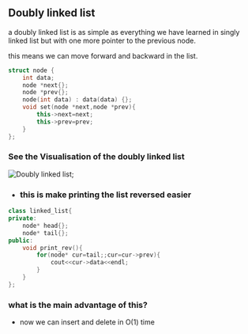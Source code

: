 ## Doubly linked list
a doubly linked list is as simple as everything we have learned in singly linked list but with one more pointer to the previous node.

this means we can move forward and backward in the list.

```cpp
struct node {
    int data;
    node *next{};
    node *prev{};
    node(int data) : data(data) {};
    void set(node *next,node *prev){
        this->next=next;
        this->prev=prev;
    }
};
```

### See the Visualisation of the doubly linked list
![Doubly linked list](https://media.geeksforgeeks.org/wp-content/cdn-uploads/gq/2014/03/DLL1.png);

- ### this is make printing the list reversed easier
```cpp
class linked_list{
private:
    node* head{};
    node* tail{};
public:
    void print_rev(){
        for(node* cur=tail;;cur=cur->prev){
            cout<<cur->data<<endl;
        }
    }
};
```

### what is the main advantage of this? 
- now we can insert and delete in O(1) time

